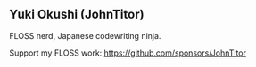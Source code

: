 ## Yuki Okushi (JohnTitor)

FLOSS nerd, Japanese codewriting ninja.

Support my FLOSS work: https://github.com/sponsors/JohnTitor

<!--START_SECTION:activity-->
